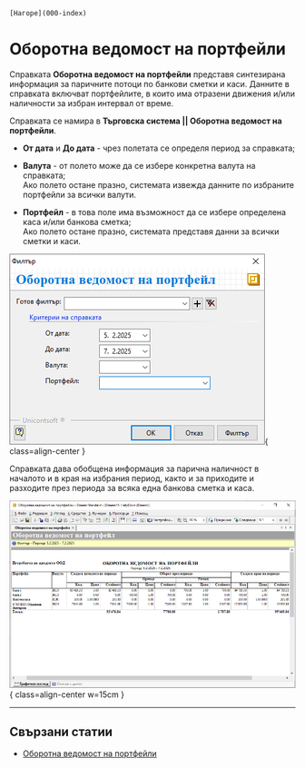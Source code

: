 ```{only} html
[Нагоре](000-index)
```

# Оборотна ведомост на портфейли

Справката **Оборотна ведомост на портфейли** представя синтезирана информация за паричните потоци по банкови сметки и каси. Данните в справката включват портфейлите, в които има отразени движения и/или наличности за избран интервал от време.  

Справката се намира в **Търговска система || Оборотна ведомост на портфейли**.

- **От дата** и **До дата** - чрез полетата се определя период за справката;  

- **Валута** - от полето може да се избере конкретна валута на справката;  
Ако полето остане празно, системата извежда данните по избраните портфейли за всички валути.  

- **Портфейл** - в това поле има възможност да се избере определена каса и/или банкова сметка;  
Ако полето остане празно, системата представя данни за всички сметки и каси.  

![](906-turnover-sheet-of-wallet1.png){ class=align-center }

Справката дава обобщена информация за парична наличност в началото и в края на избрания период, както и за приходите и разходите през периода за всяка една банкова сметка и каса.

![](906-turnover-sheet-of-wallet2.png){ class=align-center w=15cm }
___  
## Свързани статии

- [Оборотна ведомост на портфейли](https://www.unicontsoft.com/cms/node/161)